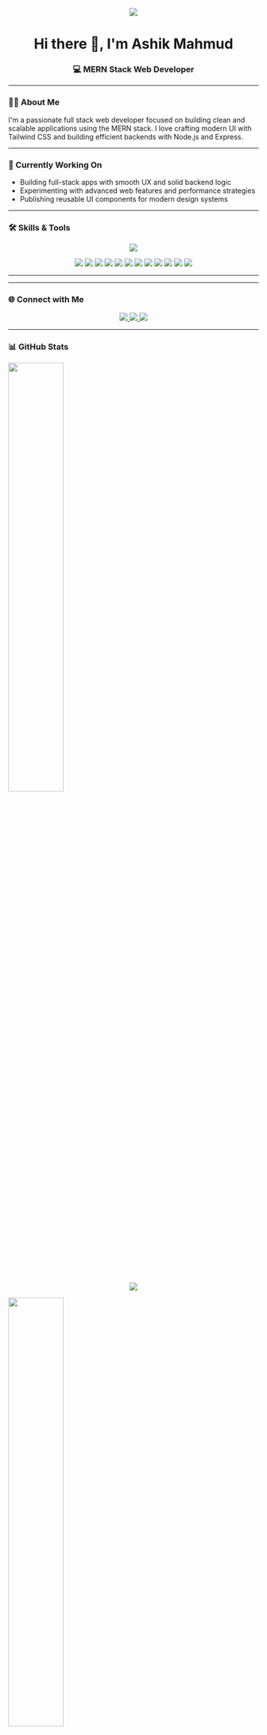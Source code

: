 <p align="center">
  <img src="https://i.postimg.cc/T3dbMRtD/Black-Elegant-Modern-Personal-Linked-In-Banner.png" />
</p>


<h1 align="center">Hi there 👋, I'm Ashik Mahmud</h1>
<h3 align="center">💻 MERN Stack Web Developer  </h3>

---

### 👨‍💻 About Me

I'm a passionate full stack web developer focused on building clean and scalable applications using the MERN stack. I love crafting modern UI with Tailwind CSS and building efficient backends with Node.js and Express.

---

### 🚀 Currently Working On

- Building full-stack apps with smooth UX and solid backend logic  
- Experimenting with advanced web features and performance strategies  
- Publishing reusable UI components for modern design systems

---

### 🛠️ Skills & Tools

<p align="center">
  <img src="https://skillicons.dev/icons?i=html,css,js,vite,react,nodejs,express,mongodb,tailwind,github,vscode" />
</p>

<p align="center">
  <img src="https://img.shields.io/badge/React_Query-%23FF4154?style=for-the-badge&logo=reactquery&logoColor=white" />
  <img src="https://img.shields.io/badge/Firebase-FFCA28?style=for-the-badge&logo=firebase&logoColor=black" />
  <img src="https://img.shields.io/badge/Swiper-6332F6?style=for-the-badge&logo=swiper&logoColor=white" />
  <img src="https://img.shields.io/badge/SweetAlert2-FF5E5E?style=for-the-badge&logo=javascript&logoColor=white" />
  <img src="https://img.shields.io/badge/Hot%20Toast-FFC107?style=for-the-badge&logo=react&logoColor=black" />
  <img src="https://img.shields.io/badge/React_Motion-61DAFB?style=for-the-badge&logo=framer&logoColor=white" />
  <img src="https://img.shields.io/badge/React_Tooltip-333333?style=for-the-badge&logo=react&logoColor=white" />
  <img src="https://img.shields.io/badge/React_Icons-764ABC?style=for-the-badge&logo=react&logoColor=white" />
  <img src="https://img.shields.io/badge/Vercel-000000?style=for-the-badge&logo=vercel&logoColor=white" />
  <img src="https://img.shields.io/badge/LottieFiles-1AB7EA?style=for-the-badge&logo=lottie&logoColor=white" />
  <img src="https://img.shields.io/badge/Google%20Fonts-4285F4?style=for-the-badge&logo=google&logoColor=white" />
  <img src="https://img.shields.io/badge/Heroicons-0EA5E9?style=for-the-badge&logo=heroicons&logoColor=white" />
</p>

---

---

### 🌐 Connect with Me

<p align="center">
 <a href="https://mail.google.com/mail/?view=cm&fs=1&to=ashik04am@gmail.com" target="_blank" rel="noopener noreferrer">
  <img src="https://img.shields.io/badge/Gmail-D14836?style=for-the-badge&logo=gmail&logoColor=white" />
</a>

  <a href="https://www.linkedin.com/in/yourlinkedin">
    <img src="https://img.shields.io/badge/LinkedIn-blue?style=for-the-badge&logo=linkedin&logoColor=white" />
  </a>
  <a href="https://github.com/ashik0401">
    <img src="https://img.shields.io/badge/GitHub-black?style=for-the-badge&logo=github&logoColor=white" />
  </a>
</p>



---

### 📊 GitHub Stats

<p align="">
  <img width="47%" src="https://github-readme-stats.vercel.app/api?username=ashik0401&show_icons=true&theme=tokyonight" />
<p align="center">
 <img src="https://github-readme-streak-stats.herokuapp.com/?user=ashik0401&theme=tokyonight" />

</p>

<img width="47%" src="https://github-readme-stats.vercel.app/api/top-langs/?username=ashik0401&layout=compact&theme=tokyonight" />


</p>
